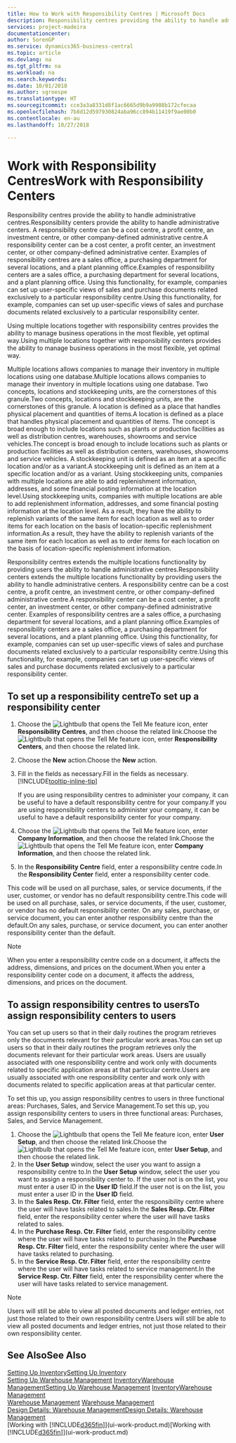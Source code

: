 ```yaml
---
title: How to Work with Responsibility Centres | Microsoft Docs
description: Responsibility centres providing the ability to handle administrative centres. A responsibility centre can be a cost centre, a profit centre, an investment centre, or other company-defined administrative centre.
services: project-madeira
documentationcenter: 
author: SorenGP
ms.service: dynamics365-business-central
ms.topic: article
ms.devlang: na
ms.tgt_pltfrm: na
ms.workload: na
ms.search.keywords: 
ms.date: 10/01/2018
ms.author: sgroespe
ms.translationtype: HT
ms.sourcegitcommit: cce3a3a8331d8f1ac6665d9b9a9908b172cfecaa
ms.openlocfilehash: 7b8d12d597930824aba96cc894b11419f9ae00b0
ms.contentlocale: en-au
ms.lasthandoff: 10/27/2018

---
```

# <a name="work-with-responsibility-centers"></a><span data-ttu-id="23683-104">Work with Responsibility Centres</span><span class="sxs-lookup"><span data-stu-id="23683-104">Work with Responsibility Centers</span></span>
<span data-ttu-id="23683-105">Responsibility centres provide the ability to handle administrative centres.</span><span class="sxs-lookup"><span data-stu-id="23683-105">Responsibility centers provide the ability to handle administrative centers.</span></span> <span data-ttu-id="23683-106">A responsibility centre can be a cost centre, a profit centre, an investment centre, or other company-defined administrative centre.</span><span class="sxs-lookup"><span data-stu-id="23683-106">A responsibility center can be a cost center, a profit center, an investment center, or other company-defined administrative center.</span></span> <span data-ttu-id="23683-107">Examples of responsibility centres are a sales office, a purchasing department for several locations, and a plant planning office.</span><span class="sxs-lookup"><span data-stu-id="23683-107">Examples of responsibility centers are a sales office, a purchasing department for several locations, and a plant planning office.</span></span> <span data-ttu-id="23683-108">Using this functionality, for example, companies can set up user-specific views of sales and purchase documents related exclusively to a particular responsibility centre.</span><span class="sxs-lookup"><span data-stu-id="23683-108">Using this functionality, for example, companies can set up user-specific views of sales and purchase documents related exclusively to a particular responsibility center.</span></span>  

<span data-ttu-id="23683-109">Using multiple locations together with responsibility centres provides the ability to manage business operations in the most flexible, yet optimal way.</span><span class="sxs-lookup"><span data-stu-id="23683-109">Using multiple locations together with responsibility centers provides the ability to manage business operations in the most flexible, yet optimal way.</span></span>

<span data-ttu-id="23683-110">Multiple locations allows companies to manage their inventory in multiple locations using one database.</span><span class="sxs-lookup"><span data-stu-id="23683-110">Multiple locations allows companies to manage their inventory in multiple locations using one database.</span></span> <span data-ttu-id="23683-111">Two concepts, locations and stockkeeping units, are the cornerstones of this granule.</span><span class="sxs-lookup"><span data-stu-id="23683-111">Two concepts, locations and stockkeeping units, are the cornerstones of this granule.</span></span> <span data-ttu-id="23683-112">A location is defined as a place that handles physical placement and quantities of items.</span><span class="sxs-lookup"><span data-stu-id="23683-112">A location is defined as a place that handles physical placement and quantities of items.</span></span> <span data-ttu-id="23683-113">The concept is broad enough to include locations such as plants or production facilities as well as distribution centres, warehouses, showrooms and service vehicles.</span><span class="sxs-lookup"><span data-stu-id="23683-113">The concept is broad enough to include locations such as plants or production facilities as well as distribution centers, warehouses, showrooms and service vehicles.</span></span> <span data-ttu-id="23683-114">A stockkeeping unit is defined as an item at a specific location and/or as a variant.</span><span class="sxs-lookup"><span data-stu-id="23683-114">A stockkeeping unit is defined as an item at a specific location and/or as a variant.</span></span> <span data-ttu-id="23683-115">Using stockkeeping units, companies with multiple locations are able to add replenishment information, addresses, and some financial posting information at the location level.</span><span class="sxs-lookup"><span data-stu-id="23683-115">Using stockkeeping units, companies with multiple locations are able to add replenishment information, addresses, and some financial posting information at the location level.</span></span> <span data-ttu-id="23683-116">As a result, they have the ability to replenish variants of the same item for each location as well as to order items for each location on the basis of location-specific replenishment information.</span><span class="sxs-lookup"><span data-stu-id="23683-116">As a result, they have the ability to replenish variants of the same item for each location as well as to order items for each location on the basis of location-specific replenishment information.</span></span>  

<span data-ttu-id="23683-117">Responsibility centres extends the multiple locations functionality by providing users the ability to handle administrative centres.</span><span class="sxs-lookup"><span data-stu-id="23683-117">Responsibility centers extends the multiple locations functionality by providing users the ability to handle administrative centers.</span></span> <span data-ttu-id="23683-118">A responsibility centre can be a cost centre, a profit centre, an investment centre, or other company-defined administrative centre.</span><span class="sxs-lookup"><span data-stu-id="23683-118">A responsibility center can be a cost center, a profit center, an investment center, or other company-defined administrative center.</span></span> <span data-ttu-id="23683-119">Examples of responsibility centres are a sales office, a purchasing department for several locations, and a plant planning office.</span><span class="sxs-lookup"><span data-stu-id="23683-119">Examples of responsibility centers are a sales office, a purchasing department for several locations, and a plant planning office.</span></span> <span data-ttu-id="23683-120">Using this functionality, for example, companies can set up user-specific views of sales and purchase documents related exclusively to a particular responsibility centre.</span><span class="sxs-lookup"><span data-stu-id="23683-120">Using this functionality, for example, companies can set up user-specific views of sales and purchase documents related exclusively to a particular responsibility center.</span></span>

## <a name="to-set-up-a-responsibility-center"></a><span data-ttu-id="23683-121">To set up a responsibility centre</span><span class="sxs-lookup"><span data-stu-id="23683-121">To set up a responsibility center</span></span>  
1.  <span data-ttu-id="23683-122">Choose the ![Lightbulb that opens the Tell Me feature](media/ui-search/search_small.png "Tell me what you want to do") icon, enter **Responsibility Centres**, and then choose the related link.</span><span class="sxs-lookup"><span data-stu-id="23683-122">Choose the ![Lightbulb that opens the Tell Me feature](media/ui-search/search_small.png "Tell me what you want to do") icon, enter **Responsibility Centers**, and then choose the related link.</span></span>  
2.  <span data-ttu-id="23683-123">Choose the **New** action.</span><span class="sxs-lookup"><span data-stu-id="23683-123">Choose the **New** action.</span></span>  
3.  <span data-ttu-id="23683-124">Fill in the fields as necessary.</span><span class="sxs-lookup"><span data-stu-id="23683-124">Fill in the fields as necessary.</span></span> [!INCLUDE[tooltip-inline-tip](includes/tooltip-inline-tip_md.md)]  

    <span data-ttu-id="23683-125">If you are using responsibility centres to administer your company, it can be useful to have a default responsibility centre for your company.</span><span class="sxs-lookup"><span data-stu-id="23683-125">If you are using responsibility centers to administer your company, it can be useful to have a default responsibility center for your company.</span></span>
4. <span data-ttu-id="23683-126">Choose the ![Lightbulb that opens the Tell Me feature](media/ui-search/search_small.png "Tell me what you want to do") icon, enter **Company Information**, and then choose the related link.</span><span class="sxs-lookup"><span data-stu-id="23683-126">Choose the ![Lightbulb that opens the Tell Me feature](media/ui-search/search_small.png "Tell me what you want to do") icon, enter **Company Information**, and then choose the related link.</span></span>
5. <span data-ttu-id="23683-127">In the **Responsibility Centre** field, enter a responsibility centre code.</span><span class="sxs-lookup"><span data-stu-id="23683-127">In the **Responsibility Center** field, enter a responsibility center code.</span></span>

<span data-ttu-id="23683-128">This code will be used on all purchase, sales, or service documents, if the user, customer, or vendor has no default responsibility centre.</span><span class="sxs-lookup"><span data-stu-id="23683-128">This code will be used on all purchase, sales, or service documents, if the user, customer, or vendor has no default responsibility center.</span></span> <span data-ttu-id="23683-129">On any sales, purchase, or service document, you can enter another responsibility centre than the default.</span><span class="sxs-lookup"><span data-stu-id="23683-129">On any sales, purchase, or service document, you can enter another responsibility center than the default.</span></span>

> [!NOTE]  
>  <span data-ttu-id="23683-130">When you enter a responsibility centre code on a document, it affects the address, dimensions, and prices on the document.</span><span class="sxs-lookup"><span data-stu-id="23683-130">When you enter a responsibility center code on a document, it affects the address, dimensions, and prices on the document.</span></span>  

## <a name="to-assign-responsibility-centers-to-users"></a><span data-ttu-id="23683-131">To assign responsibility centres to users</span><span class="sxs-lookup"><span data-stu-id="23683-131">To assign responsibility centers to users</span></span>  
<span data-ttu-id="23683-132">You can set up users so that in their daily routines the program retrieves only the documents relevant for their particular work areas.</span><span class="sxs-lookup"><span data-stu-id="23683-132">You can set up users so that in their daily routines the program retrieves only the documents relevant for their particular work areas.</span></span> <span data-ttu-id="23683-133">Users are usually associated with one responsibility centre and work only with documents related to specific application areas at that particular centre.</span><span class="sxs-lookup"><span data-stu-id="23683-133">Users are usually associated with one responsibility center and work only with documents related to specific application areas at that particular center.</span></span>  

<span data-ttu-id="23683-134">To set this up, you assign responsibility centres to users in three functional areas: Purchases, Sales, and Service Management.</span><span class="sxs-lookup"><span data-stu-id="23683-134">To set this up, you assign responsibility centers to users in three functional areas: Purchases, Sales, and Service Management.</span></span>  

1.  <span data-ttu-id="23683-135">Choose the ![Lightbulb that opens the Tell Me feature](media/ui-search/search_small.png "Tell me what you want to do") icon, enter **User Setup**, and then choose the related link.</span><span class="sxs-lookup"><span data-stu-id="23683-135">Choose the ![Lightbulb that opens the Tell Me feature](media/ui-search/search_small.png "Tell me what you want to do") icon, enter **User Setup**, and then choose the related link.</span></span>  
2.  <span data-ttu-id="23683-136">In the **User Setup** window, select the user you want to assign a responsibility centre to.</span><span class="sxs-lookup"><span data-stu-id="23683-136">In the **User Setup** window, select the user you want to assign a responsibility center to.</span></span> <span data-ttu-id="23683-137">If the user not is on the list, you must enter a user ID in the **User ID** field.</span><span class="sxs-lookup"><span data-stu-id="23683-137">If the user not is on the list, you must enter a user ID in the **User ID** field.</span></span>  
3.  <span data-ttu-id="23683-138">In the **Sales Resp. Ctr. Filter** field, enter the responsibility centre where the user will have tasks related to sales.</span><span class="sxs-lookup"><span data-stu-id="23683-138">In the **Sales Resp. Ctr. Filter** field, enter the responsibility center where the user will have tasks related to sales.</span></span>  
4.  <span data-ttu-id="23683-139">In the **Purchase Resp. Ctr. Filter** field, enter the responsibility centre where the user will have tasks related to purchasing.</span><span class="sxs-lookup"><span data-stu-id="23683-139">In the **Purchase Resp. Ctr. Filter** field, enter the responsibility center where the user will have tasks related to purchasing.</span></span>  
5.  <span data-ttu-id="23683-140">In the **Service Resp. Ctr. Filter** field, enter the responsibility centre where the user will have tasks related to service management.</span><span class="sxs-lookup"><span data-stu-id="23683-140">In the **Service Resp. Ctr. Filter** field, enter the responsibility center where the user will have tasks related to service management.</span></span>  

> [!NOTE]  
>  <span data-ttu-id="23683-141">Users will still be able to view all posted documents and ledger entries, not just those related to their own responsibility centre.</span><span class="sxs-lookup"><span data-stu-id="23683-141">Users will still be able to view all posted documents and ledger entries, not just those related to their own responsibility center.</span></span>

## <a name="see-also"></a><span data-ttu-id="23683-142">See Also</span><span class="sxs-lookup"><span data-stu-id="23683-142">See Also</span></span>  
[<span data-ttu-id="23683-143">Setting Up Inventory</span><span class="sxs-lookup"><span data-stu-id="23683-143">Setting Up Inventory</span></span>](inventory-setup-inventory.md)  
<span data-ttu-id="23683-144">[Setting Up Warehouse Management](warehouse-setup-warehouse.md)
[Inventory](inventory-manage-inventory.md)[Warehouse Management](warehouse-manage-warehouse.md)</span><span class="sxs-lookup"><span data-stu-id="23683-144">[Setting Up Warehouse Management](warehouse-setup-warehouse.md)
[Inventory](inventory-manage-inventory.md)[Warehouse Management](warehouse-manage-warehouse.md)</span></span>  
<span data-ttu-id="23683-145">[Warehouse Management](warehouse-manage-warehouse.md)  </span><span class="sxs-lookup"><span data-stu-id="23683-145">[Warehouse Management](warehouse-manage-warehouse.md)  </span></span>  
[<span data-ttu-id="23683-146">Design Details: Warehouse Management</span><span class="sxs-lookup"><span data-stu-id="23683-146">Design Details: Warehouse Management</span></span>](design-details-warehouse-management.md)  
<span data-ttu-id="23683-147">[Working with [!INCLUDE[d365fin](includes/d365fin_md.md)]](ui-work-product.md)</span><span class="sxs-lookup"><span data-stu-id="23683-147">[Working with [!INCLUDE[d365fin](includes/d365fin_md.md)]](ui-work-product.md)</span></span>

